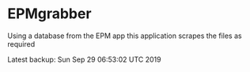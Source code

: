 # EPMgrabber
Using a database from the EPM app this application scrapes the files as required


Latest backup: Sun Sep 29 06:53:02 UTC 2019
